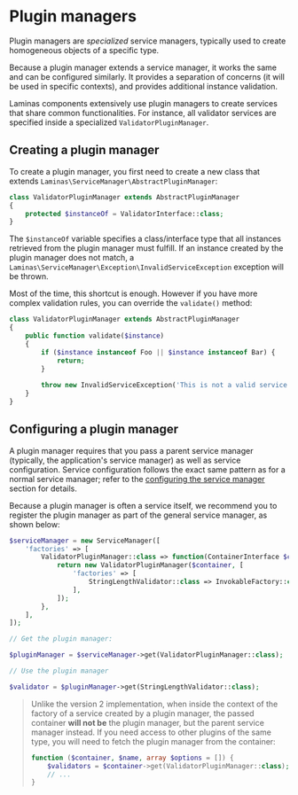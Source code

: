 # Plugin managers

Plugin managers are *specialized* service managers, typically used to create
homogeneous objects of a specific type.

Because a plugin manager extends a service manager, it works the same and can
be configured similarly. It provides a separation of concerns (it will be used
in specific contexts), and provides additional instance validation.

Laminas components extensively use plugin managers to create services
that share common functionalities. For instance, all validator services are
specified inside a specialized `ValidatorPluginManager`.

## Creating a plugin manager

To create a plugin manager, you first need to create a new class that extends
`Laminas\ServiceManager\AbstractPluginManager`:

```php
class ValidatorPluginManager extends AbstractPluginManager
{
    protected $instanceOf = ValidatorInterface::class;
}
```

The `$instanceOf` variable specifies a class/interface type that all instances
retrieved from the plugin manager must fulfill. If an instance created by the
plugin manager does not match, a `Laminas\ServiceManager\Exception\InvalidServiceException`
exception will be thrown.

Most of the time, this shortcut is enough. However if you have more complex
validation rules, you can override the `validate()` method:

```php
class ValidatorPluginManager extends AbstractPluginManager
{
    public function validate($instance)
    {
        if ($instance instanceof Foo || $instance instanceof Bar) {
            return;
        }
    
        throw new InvalidServiceException('This is not a valid service!');
    }
}
```

## Configuring a plugin manager

A plugin manager requires that you pass a parent service manager (typically,
the application's service manager) as well as service configuration. Service
configuration follows the exact same pattern as for a normal service manager;
refer to the [configuring the service manager](configuring-the-service-manager.md) section for details.

Because a plugin manager is often a service itself, we recommend you to
register the plugin manager as part of the general service manager, as shown
below:

```php
$serviceManager = new ServiceManager([
    'factories' => [
        ValidatorPluginManager::class => function(ContainerInterface $container, $requestedName) {
            return new ValidatorPluginManager($container, [
                'factories' => [
                    StringLengthValidator::class => InvokableFactory::class,
                ],
            ]);
        },
    ],
]);

// Get the plugin manager:

$pluginManager = $serviceManager->get(ValidatorPluginManager::class);

// Use the plugin manager

$validator = $pluginManager->get(StringLengthValidator::class);
```

> Unlike the version 2 implementation, when inside the context of the factory
> of a service created by a plugin manager, the passed container **will not
> be** the plugin manager, but the parent service manager instead. If you need
> access to other plugins of the same type, you will need to fetch the plugin
> manager from the container:
>
> ```php
> function ($container, $name, array $options = []) {
>     $validators = $container->get(ValidatorPluginManager::class);
>     // ...
> }
> ```
